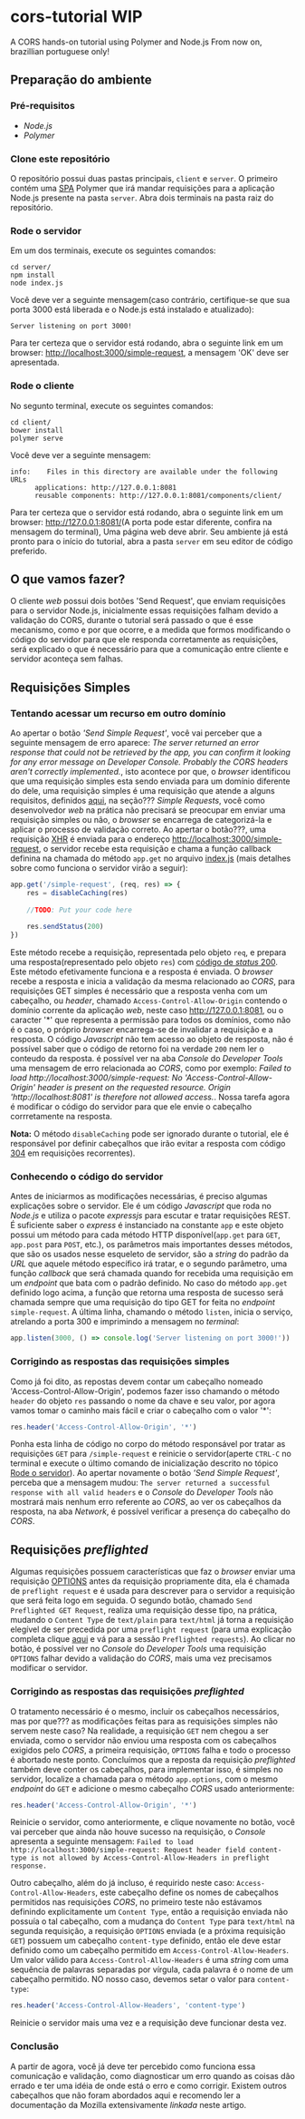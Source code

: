 # cors-tutorial WIP
A CORS hands-on tutorial using Polymer and Node.js
From now on, brazillian portuguese only!
## Preparação do ambiente
### Pré-requisitos
- *Node.js*
- *Polymer*
### Clone este repositório
O repositório possui duas pastas principais, `client` e `server`. O primeiro contém uma [SPA]() Polymer que irá mandar requisições para a aplicação Node.js presente na pasta `server`.
Abra dois terminais na pasta raiz do repositório.
### Rode o servidor
Em um dos terminais, execute os seguintes comandos:
```shell
cd server/
npm install
node index.js 
```
Você deve ver a seguinte mensagem(caso contrário, certifique-se que sua porta 3000 está liberada e o Node.js está instalado e atualizado):
```
Server listening on port 3000!
```
Para ter certeza que o servidor está rodando, abra o seguinte link em um browser: <http://localhost:3000/simple-request>, a mensagem 'OK' deve ser apresentada.
### Rode o cliente
No segunto terminal, execute os seguintes comandos:
```shell
cd client/
bower install
polymer serve
```
Você deve ver a seguinte mensagem:
```
info:    Files in this directory are available under the following URLs
      applications: http://127.0.0.1:8081
      reusable components: http://127.0.0.1:8081/components/client/
```
Para ter certeza que o servidor está rodando, abra o seguinte link em um browser: <http://127.0.0.1:8081/>(A porta pode estar diferente, confira na mensagem do terminal), Uma página web deve abrir.
Seu ambiente já está pronto para o início do tutorial, abra a pasta `server` em seu editor de código preferido.
## O que vamos fazer?
O cliente *web* possui dois botões 'Send Request', que enviam requisições para o servidor Node.js, inicialmente essas requisições falham devido a validação do CORS, durante o tutorial será passado o que é esse mecanismo, como e por que ocorre, e a medida que formos modificando o código do servidor para que ele responda corretamente as requisições, será explicado o que é necessário para que a comunicação entre cliente e servidor aconteça sem falhas.
## Requisições Simples
### Tentando acessar um recurso em outro domínio
Ao apertar o botão *'Send Simple Request'*, você vai perceber que a seguinte mensagem de erro aparece: *The server returned an error response that could not be retrieved by the app, you can confirm it looking for any error message on Developer Console. Probably the CORS headers aren't correctly implemented.*, isto acontece por que, o *browser* identificou que uma requisição simples esta sendo enviada para um domínio diferente do dele, uma requisição simples é uma requisição que atende a alguns requisitos, definidos [aqui](https://developer.mozilla.org/en-US/docs/Web/HTTP/CORS), na seção??? *Simple Requests*, você como desenvolvedor *web* na prática não precisará se preocupar em enviar uma requisição simples ou não, o *browser* se encarrega de categorizá-la e aplicar o processo de validação correto.
Ao apertar o botão???, uma requisição [XHR](???) é enviada para o endereço <http://localhost:3000/simple-request>, o servidor recebe esta requisição e chama a função callback definina na chamada do método `app.get` no arquivo [index.js](server/index.js) (mais detalhes sobre como funciona o servidor virão a seguir):
```js
app.get('/simple-request', (req, res) => {
    res = disableCaching(res)
    
    //TODO: Put your code here
    
    res.sendStatus(200)
})
```

Este método recebe a requisição, representada pelo objeto `req`, e prepara uma resposta(representado pelo objeto `res`) com [código de *status* 200](https://en.wikipedia.org/wiki/List_of_HTTP_status_codes#200). Este método efetivamente funciona e a resposta é enviada. O *browser* recebe a resposta e inicia a validação da mesma relacionado ao *CORS*, para requisições GET simples é necessário que a resposta venha com um cabeçalho, ou *header*, chamado `Access-Control-Allow-Origin` contendo o domínio corrente da aplicação *web*, neste caso <http://127.0.0.1:8081>, ou o caracter '*' que representa a permissão para todos os domínios, como não é o caso, o próprio *browser* encarrega-se de invalidar a requisição e a resposta. O código *Javascript* não tem acesso ao objeto de resposta, não é possível saber que o código de retorno foi na verdade `200` nem ler o conteudo da resposta. é possível ver na aba *Console* do *Developer Tools* uma mensagem de erro relacionada ao *CORS*, como por exemplo: *Failed to load http://localhost:3000/simple-request: No 'Access-Control-Allow-Origin' header is present on the requested resource. Origin 'http://localhost:8081' is therefore not allowed access.*. Nossa tarefa agora é modificar o código do servidor para que ele envie o cabeçalho corrretamente na resposta.

**Nota:** O método `disableCaching` pode ser ignorado durante o tutorial, ele é responsável por definir cabeçalhos que irão evitar a resposta com código [304](https://en.wikipedia.org/wiki/List_of_HTTP_status_codes#304) em requisições recorrentes).
### Conhecendo o código do servidor
Antes de iniciarmos as modificações necessárias, é preciso algumas explicações sobre o servidor. Ele é um código *Javascript* que roda no *Node.js* e utiliza o pacote *expressjs* para escutar e tratar requisições REST. É suficiente saber o *express* é instanciado na constante `app` e este objeto possui um método para cada método HTTP disponível(`app.get` para `GET`, `app.post` para `POST`, etc.), os parâmetros mais importantes desses métodos, que são os usados nesse esqueleto de servidor, são a *string* do padrão da *URL* que aquele método específico irá tratar, e o segundo parâmetro, uma função *callback* que será chamada quando for recebida uma requisição em um *endpoint* que bata com o padrão definido. No caso do método `app.get` definido logo acima, a função que retorna uma resposta de sucesso será chamada sempre que uma requisição do tipo GET for feita no *endpoint* `simple-request`.
A última linha, chamando o método `listen`, inicia o serviço, atrelando a porta 300 e imprimindo a mensagem no *terminal*: 
```js
app.listen(3000, () => console.log('Server listening on port 3000!'))
```
### Corrigindo as respostas das requisições simples
Como já foi dito, as repostas devem contar um cabeçalho nomeado 'Access-Control-Allow-Origin', podemos fazer isso chamando o método `header` do objeto `res` passando o nome da chave e seu valor, por agora vamos tomar o caminho mais fácil e criar o cabeçalho com o valor '\*':
```js
res.header('Access-Control-Allow-Origin', '*')
```
Ponha esta linha de código no corpo do método responsável por tratar as requisições `GET` para `/simple-request` e reinicie o servidor(aperte `CTRL-C` no terminal e execute o último comando de inicialização descrito no tópico [Rode o servidor](#rode-o-servidor)).
Ao apertar novamente o botão *'Send Simple Request'*, perceba que a mensagem mudou: `The server returned a successful response with all valid headers` e o *Console* do *Developer Tools* não mostrará mais nenhum erro referente ao *CORS*, ao ver os cabeçalhos da resposta, na aba *Network*, é possível verificar a presença do cabeçalho do *CORS*.
## Requisições *preflighted*
Algumas requisições possuem características que faz o *browser* enviar uma requisição [OPTIONS](https://developer.mozilla.org/en-US/docs/Web/HTTP/Methods/OPTIONS) antes da requisição propriamente dita, ela é chamada de `preflight request` e é usada para descrever para o servidor a requisição que será feita logo em seguida.
O segundo botão, chamado `Send Preflighted GET Request`, realiza uma requisição desse tipo, na prática, mudando o `Content Type` de `text/plain` para `text/html` já torna a requisição elegível de ser precedida por uma `preflight request` (para uma explicação completa clique [aqui](https://developer.mozilla.org/en-US/docs/Web/HTTP/CORS) e vá para a sessão `Preflighted requests`). Ao clicar no botão, é possível ver no *Console* do *Developer Tools* uma requisição `OPTIONS` falhar devido a validação do *CORS*, mais uma vez precisamos modificar o servidor.
### Corrigindo as respostas das requisições *preflighted*
O tratamento necessário é o mesmo, incluir os cabeçalhos necessários, mas por que??? as modificações feitas para as requisições simples não servem neste caso? Na realidade, a requisição `GET` nem chegou a ser enviada, como o servidor não enviou uma resposta com os cabeçalhos exigidos pelo *CORS*, a primeira requisição, `OPTIONS` falha e todo o processo é abortado neste ponto.
Concluímos que a reposta da requisição *preflighted* também deve conter os cabeçalhos, para implementar isso, é simples no servidor, localize a chamada para o método `app.options`, com o mesmo *endpoint* do `GET` e adicione o mesmo cabeçalho *CORS* usado anteriormente:
```js
res.header('Access-Control-Allow-Origin', '*')
```

Reinicie o servidor, como anteriormente, e clique novamente no botão, você vai perceber que ainda não houve sucesso na requisição, o *Console* apresenta a seguinte mensagem: `Failed to load http://localhost:3000/simple-request: Request header field content-type is not allowed by Access-Control-Allow-Headers in preflight response.`

Outro cabeçalho, além do já incluso, é requirido neste caso: `Access-Control-Allow-Headers`, este cabeçalho define os nomes de cabeçalhos permitidos nas requisições *CORS*, no primeiro teste não estávamos definindo explicitamente um `Content Type`, então a requisição enviada não possuía o tal cabeçalho, com a mudança do `Content Type` para `text/html` na segunda requisição, a requisição `OPTIONS` enviada (e a próxima requisição `GET`) possuem um cabeçalho `content-type` definido, então ele deve estar definido como um cabeçalho permitido em `Access-Control-Allow-Headers`. Um valor válido para `Access-Control-Allow-Headers` é uma *string* com uma sequência de palavras separadas por vírgula, cada palavra é o nome de um cabeçalho permitido. NO nosso caso, devemos setar o valor para `content-type`:
```js
res.header('Access-Control-Allow-Headers', 'content-type')
```
Reinicie o servidor mais uma vez e a requisição deve funcionar desta vez.

### Conclusão
A partir de agora, você já deve ter percebido como funciona essa comunicação e validação, como diagnosticar um erro quando as coisas dão errado e ter uma idéia de onde está o erro e como corrigir. Existem outros cabeçalhos que não foram abordados aqui e recomendo ler a documentação da Mozilla extensivamente *linkada* neste artigo. 





